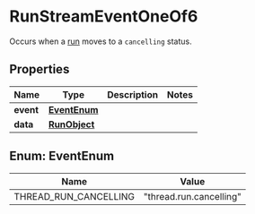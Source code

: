 

# RunStreamEventOneOf6

Occurs when a [run](/docs/api-reference/runs/object) moves to a `cancelling` status.

## Properties

| Name | Type | Description | Notes |
|------------ | ------------- | ------------- | -------------|
|**event** | [**EventEnum**](#EventEnum) |  |  |
|**data** | [**RunObject**](RunObject.md) |  |  |



## Enum: EventEnum

| Name | Value |
|---- | -----|
| THREAD_RUN_CANCELLING | &quot;thread.run.cancelling&quot; |



